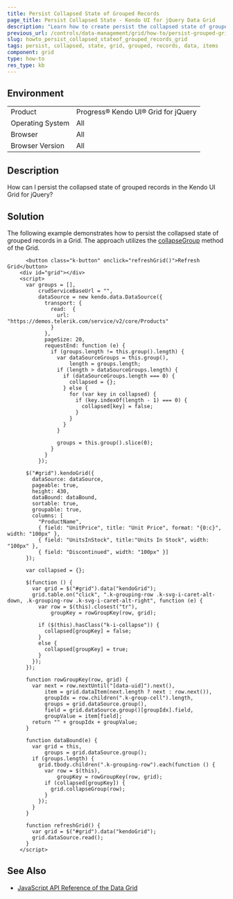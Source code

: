 ```yaml
---
title: Persist Collapsed State of Grouped Records
page_title: Persist Collapsed State - Kendo UI for jQuery Data Grid
description: "Learn how to create persist the collapsed state of grouped records in the Kendo UI Grid for jQuery."
previous_url: /controls/data-management/grid/how-to/persist-grouped-grid-collapsed-details-state, /controls/data-management/grid/how-to/state/persist-grouped-grid-collapsed-details-state
slug: howto_persist_collapsed_stateof_grouped_records_grid
tags: persist, collapsed, state, grid, grouped, records, data, items
component: grid
type: how-to
res_type: kb
---
```


## Environment

<table>
 <tr>
  <td>Product</td>
  <td>Progress® Kendo UI® Grid for jQuery</td> 
 </tr>
 <tr>
  <td>Operating System</td>
  <td>All</td>
 </tr>
 <tr>
  <td>Browser</td>
  <td>All</td>
 </tr>
 <tr>
  <td>Browser Version</td>
  <td>All</td>
 </tr>
</table>

## Description

How can I persist the collapsed state of grouped records in the Kendo UI Grid for jQuery?

## Solution

The following example demonstrates how to persist the collapsed state of grouped records in a Grid. The approach utilizes the [collapseGroup](/api/javascript/ui/grid/methods/collapsegroup) method of the Grid.

```dojo
      <button class="k-button" onclick="refreshGrid()">Refresh Grid</button>
    <div id="grid"></div>
    <script>
      var groups = [],
          crudServiceBaseUrl = "",
          dataSource = new kendo.data.DataSource({
            transport: {
              read:  {
                url: "https://demos.telerik.com/service/v2/core/Products"
              }
            },
            pageSize: 20,
            requestEnd: function (e) {
              if (groups.length != this.group().length) {
                var dataSourceGroups = this.group(),
                    length = groups.length;
                if (length > dataSourceGroups.length) {
                  if (dataSourceGroups.length === 0) {
                    collapsed = {};
                  } else {                        
                    for (var key in collapsed) {                            
                      if (key.indexOf(length - 1) === 0) {
                        collapsed[key] = false;
                      }
                    }
                  }
                }

                groups = this.group().slice(0);
              }
            }
          });

      $("#grid").kendoGrid({
        dataSource: dataSource,
        pageable: true,
        height: 430,
        dataBound: dataBound,
        sortable: true,
        groupable: true,
        columns: [
          "ProductName",
          { field: "UnitPrice", title: "Unit Price", format: "{0:c}", width: "100px" },
          { field: "UnitsInStock", title:"Units In Stock", width: "100px" },
          { field: "Discontinued", width: "100px" }]
      });

      var collapsed = {};

      $(function () {
        var grid = $("#grid").data("kendoGrid");
        grid.table.on("click", ".k-grouping-row .k-svg-i-caret-alt-down, .k-grouping-row .k-svg-i-caret-alt-right", function (e) {
          var row = $(this).closest("tr"),
              groupKey = rowGroupKey(row, grid);

          if ($(this).hasClass("k-i-collapse")) {
            collapsed[groupKey] = false;
          }
          else {
            collapsed[groupKey] = true;
          }
        });
      });

      function rowGroupKey(row, grid) {
        var next = row.nextUntil("[data-uid]").next(),
            item = grid.dataItem(next.length ? next : row.next()),
            groupIdx = row.children(".k-group-cell").length,
            groups = grid.dataSource.group(),
            field = grid.dataSource.group()[groupIdx].field,
            groupValue = item[field];
        return "" + groupIdx + groupValue;
      }

      function dataBound(e) {
        var grid = this,
            groups = grid.dataSource.group();
        if (groups.length) {
          grid.tbody.children(".k-grouping-row").each(function () {
            var row = $(this),
                groupKey = rowGroupKey(row, grid);
            if (collapsed[groupKey]) {
              grid.collapseGroup(row);
            }
          });
        }
      }
      
      function refreshGrid() {
        var grid = $("#grid").data("kendoGrid");
        grid.dataSource.read();
      }
    </script>   
```

## See Also

* [JavaScript API Reference of the Data Grid](/api/javascript/ui/grid)
